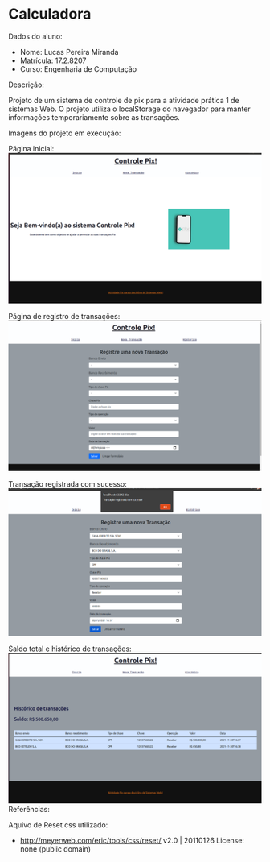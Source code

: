# Calculadora

Dados do aluno:
* Nome: Lucas Pereira Miranda
* Matrícula: 17.2.8207
* Curso: Engenharia de Computação

Descrição:

Projeto de um sistema de controle de pix para a atividade prática 1 de sistemas Web.
O projeto utiliza o localStorage do navegador para manter informações temporariamente sobre as transações.



Imagens do projeto em execução:

Página inicial:
![alt text](.github/welcome.png)

Página de registro de transações:
![alt text](.github/register.png)

Transação registrada com sucesso:
![alt text](.github/success.png)

Saldo total e histórico de transações:
![alt text](.github/table.png)
Referências:

Aquivo de Reset css utilizado:

- http://meyerweb.com/eric/tools/css/reset/ 
v2.0 | 20110126
License: none (public domain)

